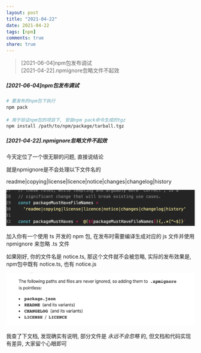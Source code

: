 ```yaml
---
layout: post
title: "2021-04-22"
date: 2021-04-22
tags: [npm]
comments: true
share: true
---
```


> [2021-06-04]npm包发布调试<br>
> [2021-04-22].npmignore忽略文件不起效<br>

##### [2021-06-04]npm包发布调试

```bash
# 要发布的npm包下执行
npm pack

# 用于验证npm包的项目下, 安装npm pack命令生成的tgz
npm install /path/to/npm/package/tarball.tgz
```

##### [2021-04-22].npmignore忽略文件不起效

今天定位了一个很无聊的问题, 直接说结论

就是npmignore是不会处理以下文件名的

readme|copying|license|licence|notice|changes|changelog|history

![ignore](/images/2021-04/1.png)

加入你有一个使用 ts 开发的 npm 包, 在发布时需要编译生成对应的 js 文件并使用 npmignore 来忽略 .ts 文件

如果刚好, 你的文件名是 notice.ts, 那这个文件就不会被忽略, 实际的发布效果是, npm包中既有 notice.ts, 也有 notice.js

![ignore](/images/2021-04/2.png)

我查了下文档, 发现确实有说明, 部分文件是 *永远不会忽略* 的, 但文档和代码实现有差异, 大家留个心眼即可
